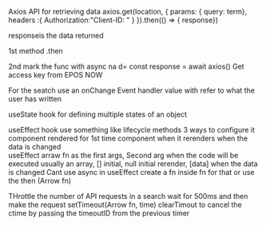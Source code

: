 Axios API for retrieving data
 axios.get(location, { 
 params: { query: term},
 headers :{
 Authorization:"Client-ID: " }
 }).then(() => {
 response})
 
 responseis the data returned
 
 1st method .then
 
 2nd mark the func with async na d= const response = await axios()
 Get access key from EPOS NOW
 
For the seatch use an onChange Event  handler
value with refer to what the user has written

useState hook for defining multiple states of an object

useEffect hook use something like lifecycle methods
3 ways to configure it
component rendered for 1st time
component when it rerenders
when the data is changed  
useEffect arraw fn as the first args, Second arg when the code will be executed usually an array, 
[] initial, null initial rerender, [data] when the data is changed
Cant use async in useEffect create a fn inside fn for that or use the then (Arrow fn)

THrottle the number of API requests in a search
wait for 500ms and then make the request
setTimeout(Arrow fn, time)
clearTimout to cancel the ctime by passing the timeoutID from the previous timer
